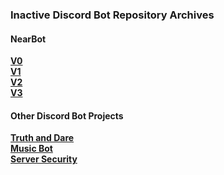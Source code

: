 ### Inactive Discord Bot Repository Archives
#### NearBot
**[V0](https://github.com/abhinavxk0/nearbeta0)\
[V1](https://github.com/abhinavxk0/nearbeta1)\
[V2](https://github.com/abhinavxk0/nearbot2)\
[V3](https://github.com/abhinavxk0/nearbot)**

#### Other Discord Bot Projects
**[Truth and Dare](https://github.com/abhinavxk0/truth-and-dare)\
[Music Bot](https://github.com/abhinavxk0/musicbot)\
[Server Security](https://github.com/abhinavxk0/antinuke)**
